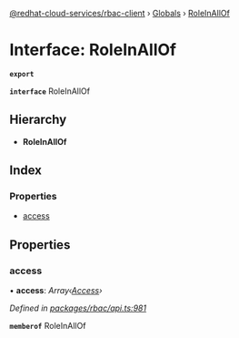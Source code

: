 [@redhat-cloud-services/rbac-client](../README.md) › [Globals](../globals.md) › [RoleInAllOf](roleinallof.md)

# Interface: RoleInAllOf

**`export`** 

**`interface`** RoleInAllOf

## Hierarchy

* **RoleInAllOf**

## Index

### Properties

* [access](roleinallof.md#access)

## Properties

###  access

• **access**: *Array‹[Access](access.md)›*

*Defined in [packages/rbac/api.ts:981](https://github.com/RedHatInsights/javascript-clients/blob/master/packages/rbac/api.ts#L981)*

**`memberof`** RoleInAllOf
